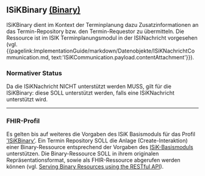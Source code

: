 ## ISiKBinary [(Binary)](https://hl7.org/fhir/R4/binary.html)

ISiKBinary dient im Kontext der Terminplanung dazu Zusatzinformationen an das Termin-Repository bzw. den Termin-Requestor zu übermitteln. Die Ressource ist im ISIK Terminplanungsmodul in der ISIiNachricht vorgesehen (vgl. {{pagelink:ImplementationGuide/markdown/Datenobjekte/ISiKNachrichtCommunication.md, text:'ISiKCommunication.payload.contentAttachment'}}).

### Normativer Status

Da die ISiKNachricht NICHT unterstützt werden MUSS, gilt für die ISiKBinary: diese SOLL unterstützt werden, falls eine ISiKNachricht unterstützt wird.

---

### FHIR-Profil

Es gelten bis auf weiteres die Vorgaben des ISiK Basismoduls für das Profil ['ISiKBinary'](https://simplifier.net/guide/Implementierungsleitfaden-ISiK-Basismodul-Stufe-3/ImplementationGuide-markdown-Datenobjekte-Datenobjekte-Binary?version=current).
Ein Termin Repository SOLL die Anlage (Create-Interaktion) einer Binary-Ressource entsprechend der Vorgaben des [ISiK-Basismoduls](https://simplifier.net/guide/Implementierungsleitfaden-ISiK-Basismodul-Stufe-3/markdown-UebergreifendeFestlegungen-UebergreifendeFestlegungen-Rest?version=current) unterstützen.
Die Binary-Ressource SOLL in ihrem originalen Repräsentationsformat, sowie als FHIR-Ressource abgerufen werden können (vgl. [Serving Binary Resources using the RESTful API](https://www.hl7.org/fhir/R4/binary.html#rest)).

